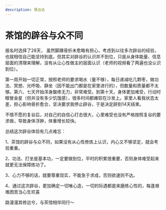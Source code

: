 ```yaml
---
description: 慧达达
---
```


# 茶馆的辟谷与众不同

报名时选择了28天， 虽然脚踝骨折未愈略有担心，考虑到以往多次辟谷的经验，也就相信自己能坚持到底。但其实对辟谷的认识并不到位，只是从身体能量、信息层面的清理来理解，没有从让心性做主的层面认识（老师的视频看了两遍也没认识到位）。

第一周开始一切正常，按照老师的要求喝水（量不够），每日递减吃几颗枣，做功法、冥想、光呼吸、静坐（因不能出门都是在家里进行的），但数量和质量都不太够。第六、七天开始浑身酸疼无力，非常难受。到第十天，身体更加难受，行动时眼冒金星（但并没有多少饥饿感），很多时间都瘫软在沙发上。家里人看我状态太差，担心影响骨折愈合，坚决要求我停止辟谷，于是决定辟到14天结束。

不情不愿的复谷后，对自己的自信心打击很大，心里难受也没有严格按照复谷的要求做，导致身体浮肿，体重增长较快。

总结这次辟谷体验有几点难忘：

1、茶馆的辟谷与众不同，如果没有从心性修炼上认识，内心又不够坚定，就会考验重重。

2、功法、打坐是基本功，一定要做到位，平时的积累很重要，否则身体难受起来就更无法保障练功了。

3、心力不够的话，就要尊重现实，不能急于求成，否则欲速则不达。

4、通过这次辟谷，更加确定一切唯心造，一切的际遇都是来磨练心性的，每逢艰难困苦当心生欢喜

路漫漫其修远兮，与茶馆相伴同行～

